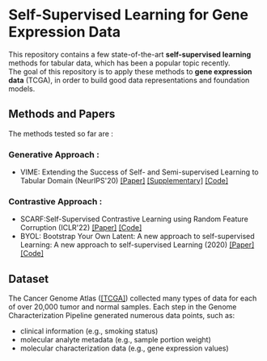 # Self-Supervised Learning for Gene Expression Data

This repository contains a few state-of-the-art **self-supervised learning** methods for tabular data, which has been a popular topic recently.<br>
The goal of this repository is to apply these methods to **gene expression data** (TCGA), in order to build good data representations and foundation models.<br>

## Methods and Papers
The methods tested so far are : 
### Generative Approach :
* VIME: Extending the Success of Self- and Semi-supervised Learning to Tabular Domain (NeurIPS'20) [[Paper]](https://proceedings.neurips.cc/paper/2020/file/7d97667a3e056acab9aaf653807b4a03-Paper.pdf) [[Supplementary]](https://proceedings.neurips.cc/paper/2020/file/7d97667a3e056acab9aaf653807b4a03-Supplemental.pdf) [[Code]](https://github.com/jsyoon0823/VIME)

### Contrastive Approach :
* SCARF:Self-Supervised Contrastive Learning using Random Feature Corruption (ICLR'22) [[Paper]](https://arxiv.org/pdf/2106.15147.pdf) [[Code]](https://github.com/clabrugere/pytorch-scarf) 
* BYOL: Bootstrap Your Own Latent: A new approach to self-supervised Learning: A new approach to self-supervised Learning (2020) [[Paper]](https://arxiv.org/pdf/2006.07733.pdf) [[Code]](https://github.com/lucidrains/byol-pytorch)

## Dataset
The Cancer Genome Atlas ([[TCGA]](https://portal.gdc.cancer.gov/)) collected many types of data for each of over 20,000 tumor and normal samples. Each step in the Genome Characterization Pipeline generated numerous data points, such as:
* clinical information (e.g., smoking status)
* molecular analyte metadata (e.g., sample portion weight)
* molecular characterization data (e.g., gene expression values)
